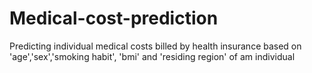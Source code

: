 # Medical-cost-prediction
Predicting individual medical costs billed by health insurance based on 'age','sex','smoking habit', 'bmi' and 'residing region' of am individual
